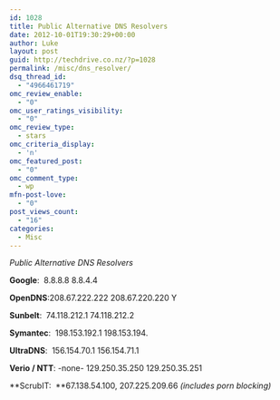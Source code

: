 ```yaml
---
id: 1028
title: Public Alternative DNS Resolvers
date: 2012-10-01T19:30:29+00:00
author: Luke
layout: post
guid: http://techdrive.co.nz/?p=1028
permalink: /misc/dns_resolver/
dsq_thread_id:
  - "4966461719"
omc_review_enable:
  - "0"
omc_user_ratings_visibility:
  - "0"
omc_review_type:
  - stars
omc_criteria_display:
  - 'n'
omc_featured_post:
  - "0"
omc_comment_type:
  - wp
mfn-post-love:
  - "0"
post_views_count:
  - "16"
categories:
  - Misc
---
```

_Public Alternative DNS Resolvers_

**Google**:  8.8.8.8 8.8.4.4

**OpenDNS**:208.67.222.222 208.67.220.220 Y

**Sunbelt**:  74.118.212.1 74.118.212.2

**Symantec**:  198.153.192.1 198.153.194.

**UltraDNS**:  156.154.70.1 156.154.71.1

**Verio / NTT**: -none- 129.250.35.250 129.250.35.251

**ScrubIT:  **67.138.54.100, 207.225.209.66 _(includes porn blocking)_